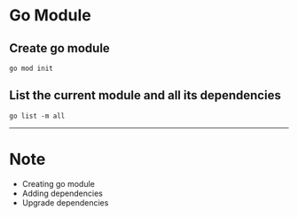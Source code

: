 # Go Module
## Create go module
```
go mod init
```
## List the current module and all its dependencies
```
go list -m all
```
---
# Note
 * Creating go module
 * Adding dependencies
 * Upgrade dependencies

